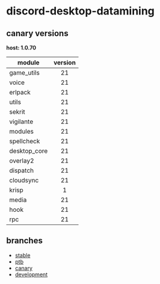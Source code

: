 # discord-desktop-datamining

## canary versions

**host: 1.0.70**

| module | version |
| ------ | :-----: |
| game_utils | 21 |
| voice | 21 |
| erlpack | 21 |
| utils | 21 |
| sekrit | 21 |
| vigilante | 21 |
| modules | 21 |
| spellcheck | 21 |
| desktop_core | 21 |
| overlay2 | 21 |
| dispatch | 21 |
| cloudsync | 21 |
| krisp | 1 |
| media | 21 |
| hook | 21 |
| rpc | 21 |

## branches

- [stable](https://github.com/OpenAsar/discord-desktop-datamining/tree/stable)
- [ptb](https://github.com/OpenAsar/discord-desktop-datamining/tree/ptb)
- [canary](https://github.com/OpenAsar/discord-desktop-datamining/tree/canary)
- [development](https://github.com/OpenAsar/discord-desktop-datamining/tree/development)
